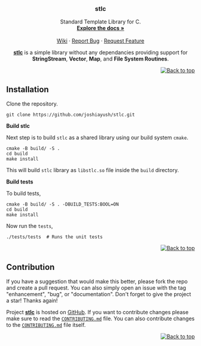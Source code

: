 <div id="top"></div>

<br/>

<div align="center">
  <h3 align="center">stlc</h3>
  
  <p align="center">
    Standard Template Library for C.
    <br />
    <a href="https://github.com/joshiayush/stlc/tree/master/docs"><strong>Explore the docs »</strong></a>
    <br />
    <br />
    <a href="https://github.com/joshiayush/stlc/wiki">Wiki</a>
    ·
    <a href="https://github.com/joshiayush/stlc/issues">Report Bug</a>
    ·
    <a href="https://github.com/joshiayush/stlc/issues">Request Feature</a>
  </p>
</div>

<div align='center'>

<a href="https://github.com/joshiayush/stlc"><strong>stlc</strong></a> is a simple library without any dependancies providing support for **StringStream**, **Vector**, **Map**, and **File System Routines**.

</div>

<div align="right">
  <a href="#top">
  
  ![Back to top][back_to_top]
  
  </a>
</div>

## Installation

Clone the repository.

```shell
git clone https://github.com/joshiayush/stlc.git
```

**Build stlc**

Next step is to build `stlc` as a shared library using our build system `cmake`.

```shell
cmake -B build/ -S .
cd build
make install
```

This will build `stlc` library as `libstlc.so` file inside the `build` directory.

**Build tests**

To build tests,

```shell
cmake -B build/ -S . -DBUILD_TESTS:BOOL=ON
cd build
make install
```

Now run the `tests`,

```shell
./tests/tests  # Runs the unit tests
```

<div align="right">
  <a href="#top">
  
  ![Back to top][back_to_top]
  
  </a>
</div>

## Contribution

If you have a suggestion that would make this better, please fork the repo and create a pull request. You can also simply open an issue with the tag "enhancement", "bug", or "documentation". Don't forget to give the project a star! Thanks again!

Project [**stlc**][_stlc] is hosted on [GitHub][_github]. If you want to contribute changes please make sure to read the [`CONTRIBUTING.md`][_stlc_contrib_f] file. You can also contribute changes to the [`CONTRIBUTING.md`][_stlc_contrib_f] file itself.

<div align="right">
  <a href="#top">
  
  ![Back to top][back_to_top]
  
  </a>
</div>

<!-- Definitions -->

[_stlc]: https://www.github.com/joshiayush/stlc
[_github]: https://www.github.com

<!-- Attached links -->

[back_to_top]: https://img.shields.io/badge/-Back%20to%20top-lightgrey

<!-- Files -->

[_stlc_contrib_f]: https://www.github.com/joshiayush/stlc/blob/master/CONTRIBUTING.md
